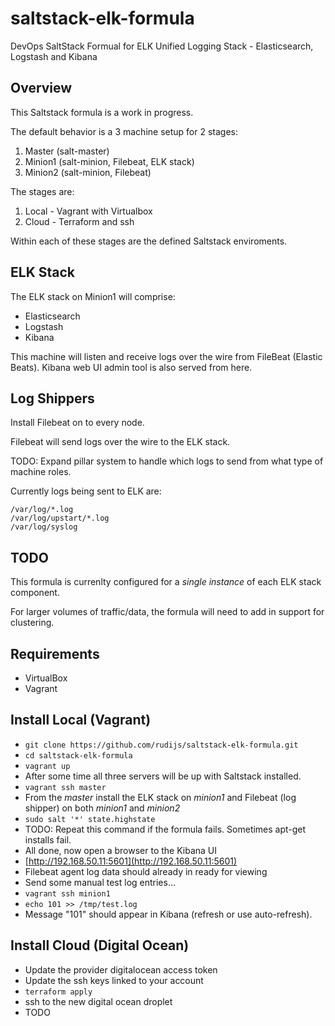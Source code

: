 # saltstack-elk-formula

DevOps SaltStack Formual for ELK Unified Logging Stack - Elasticsearch, Logstash and Kibana

## Overview

This Saltstack formula is a work in progress.

The default behavior is a 3 machine setup for 2 stages:

1. Master (salt-master)
2. Minion1 (salt-minion, Filebeat, ELK stack)
3. Minion2 (salt-minion, Filebeat)

The stages are:

1. Local - Vagrant with Virtualbox
2. Cloud - Terraform and ssh

Within each of these stages are the defined Saltstack enviroments.

## ELK Stack

The ELK stack on Minion1 will comprise:

- Elasticsearch
- Logstash
- Kibana

This machine will listen and receive logs over the wire from FileBeat (Elastic Beats).
Kibana web UI admin tool is also served from here.

## Log Shippers

Install Filebeat on to every node.

Filebeat will send logs over the wire to the ELK stack.

TODO: Expand pillar system to handle which logs to send from what type of machine roles.

Currently logs being sent to ELK are:

```
/var/log/*.log
/var/log/upstart/*.log
/var/log/syslog
```

## TODO

This formula is currenlty configured for a *single instance* of each ELK stack component.

For larger volumes of traffic/data, the formula will need to add in support for clustering.

## Requirements

- VirtualBox
- Vagrant

## Install Local (Vagrant)

- `git clone https://github.com/rudijs/saltstack-elk-formula.git`
- `cd saltstack-elk-formula`
- `vagrant up`
- After some time all three servers will be up with Saltstack installed.
- `vagrant ssh master`
- From the *master* install the ELK stack on *minion1* and Filebeat (log shipper) on both *minion1* and *minion2*
- `sudo salt '*' state.highstate`
- TODO: Repeat this command if the formula fails. Sometimes apt-get installs fail.
- All done, now open a browser to the Kibana UI
- [http://192.168.50.11:5601](http://192.168.50.11:5601)
- Filebeat agent log data should already in ready for viewing
- Send some manual test log entries...
- `vagrant ssh minion1`
- `echo 101 >> /tmp/test.log`
- Message "101" should appear in Kibana (refresh or use auto-refresh).

## Install Cloud (Digital Ocean)

- Update the provider digitalocean access token
- Update the ssh keys linked to your account
- `terraform apply`
- ssh to the new digital ocean droplet
- TODO
